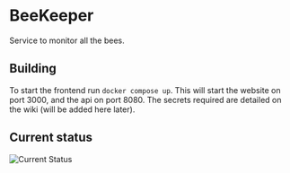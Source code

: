 # BeeKeeper
Service to monitor all the bees.

## Building
To start the frontend run `docker compose up`. This will start the website on port 3000, and the api on port 8080. The secrets required are detailed on the wiki (will be added here later).

## Current status
![Current Status](https://cdn.login.no/img/beekeeper/beekeeper_initial.png)